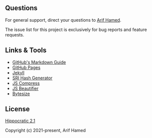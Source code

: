 ## Questions

For general support, direct your questions to [Arif Hamed](mailto:arifhamed2002@gmail.com).

The issue list for this project is exclusively for bug reports and feature requests.

## Links & Tools

- [GitHub's Markdown Guide](https://guides.github.com/features/mastering-markdown/)
- [GitHub Pages](https://pages.github.com)
- [Jekyll](https://jekyllrb.com/)
- [SRI Hash Generator](https://www.srihash.org/)
- [JS Compress](https://jscompress.com/)
- [JS Beautifier](https://beautifier.io/)
- [Bytesize](https://www.javainuse.com/bytesize)

## License

[Hippocratic 2.1](https://github.com/arifhamed/arifhamed.github.io/blob/master/LICENSE.md)

Copyright (c) 2021-present, Arif Hamed
